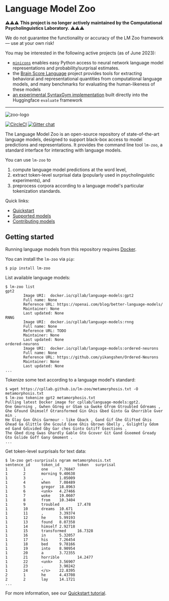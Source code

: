 # Language Model Zoo

⚠️⚠️⚠️ **This project is no longer actively maintained by the Computational Psycholinguistics Laboratory.** ⚠️⚠️⚠️

We do not guarantee the functionality or accuracy of the LM Zoo framework — use at your own risk!

You may be interested in the following active projects (as of June 2023):
- [`minicons`](https://github.com/kanishkamisra/minicons) enables easy Python access to neural network language model representations and probability/surprisal estimates.
- the [Brain Score Language](https://github.com/brain-score/language) project provides tools for extracting behavioral and representational quantities from computational language models, and many benchmarks for evaluating the human-likeness of these models
- [an experimental SyntaxGym implementation](https://huggingface.co/spaces/cpllab/syntaxgym) built directly into the Huggingface `evaluate` framework

----

![zoo-logo](https://cpllab.github.io/lm-zoo/_images/logo.png)

[![CircleCI](https://circleci.com/gh/cpllab/lm-zoo/tree/master.svg?style=svg&circle-token=d907824249db5ad63c03bfcc3b403c6d9ad845e2)](https://circleci.com/gh/cpllab/lm-zoo/tree/master)
[![Gitter chat](https://badges.gitter.im/lm-zoo/community.png)](https://gitter.im/lm-zoo/community)

The Language Model Zoo is an open-source repository of state-of-the-art
language models, designed to support black-box access to model predictions and
representations. It provides the command line tool `lm-zoo`, a standard
interface for interacting with language models.

You can use `lm-zoo` to

1. compute language model predictions at the word level,
1. extract token-level surprisal data (popularly used in psycholinguistic
   experiments), and
2. preprocess corpora according to a language model's particular tokenization
   standards.

Quick links:

- [Quickstart](https://cpllab.github.io/lm-zoo/quickstart.html)
- [Supported models](https://cpllab.github.io/lm-zoo/models.html)
- [Contributing models](https://cpllab.github.io/lm-zoo/contributing.html)

## Getting started

Running language models from this repository requires [Docker][1].

You can install the `lm-zoo` via `pip`:

    $ pip install lm-zoo

List available language models:

    $ lm-zoo list
    gpt2
            Image URI:  docker.io/cpllab/language-models:gpt2
            Full name: None
            Reference URL: https://openai.com/blog/better-language-models/
            Maintainer: None
            Last updated: None
    RNNG
            Image URI:  docker.io/cpllab/language-models:rnng
            Full name: None
            Reference URL: TODO
            Maintainer: None
            Last updated: None
    ordered-neurons
            Image URI:  docker.io/cpllab/language-models:ordered-neurons
            Full name: None
            Reference URL: https://github.com/yikangshen/Ordered-Neurons
            Maintainer: None
            Last updated: None
    ...

Tokenize some text according to a language model's standard:

    $ wget https://cpllab.github.io/lm-zoo/metamorphosis.txt -O metamorphosis.txt
    $ lm-zoo tokenize gpt2 metamorphosis.txt
    Pulling latest Docker image for cpllab/language-models:gpt2.
    One Ġmorning , Ġwhen ĠGreg or ĠSam sa Ġwoke Ġfrom Ġtroubled Ġdreams , Ġhe Ġfound Ġhimself Ġtransformed Ġin Ġhis Ġbed Ġinto Ġa Ġhorrible Ġver min .
    He Ġlay Ġon Ġhis Ġarmour - like Ġback , Ġand Ġif Ġhe Ġlifted Ġhis Ġhead Ġa Ġlittle Ġhe Ġcould Ġsee Ġhis Ġbrown Ġbelly , Ġslightly Ġdom ed Ġand Ġdivided Ġby Ġar ches Ġinto Ġstiff Ġsections .
    The Ġbed ding Ġwas Ġhardly Ġable Ġto Ġcover Ġit Ġand Ġseemed Ġready Ġto Ġslide Ġoff Ġany Ġmoment .
    ...

Get token-level surprisals for text data:

    $ lm-zoo get-surprisals ngram metamorphosis.txt
    sentence_id     token_id        token   surprisal
    1       1       one     7.76847
    1       2       morning 9.40638
    1       3       ,       1.05009
    1       4       when    7.08489
    1       5       gregor  18.8963
    1       6       <unk>   4.27466
    1       7       woke    19.0607
    1       8       from    10.3404
    1       9       troubled        17.478
    1       10      dreams  10.671
    1       11      ,       3.39374
    1       12      he      5.99193
    1       13      found   8.07358
    1       14      himself 2.92718
    1       15      transformed     16.7328
    1       16      in      5.32057
    1       17      his     7.26454
    1       18      bed     9.78166
    1       19      into    8.90954
    1       20      a       3.72355
    1       21      horrible        14.2477
    1       22      <unk>   3.56907
    1       23      .       3.90242
    1       24      </s>    22.8395
    2       1       he      4.43708
    2       2       lay     14.1721
    ...

For more information, see our [Quickstart tutorial][2].

[1]: https://docs.docker.com/get-docker/
[2]: https://cpllab.github.io/lm-zoo/quickstart.html
